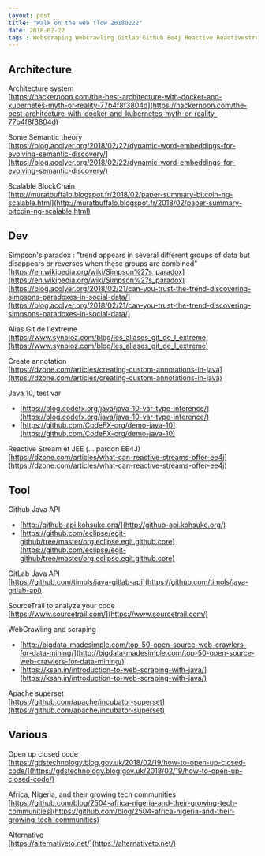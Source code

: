 ```yaml
---
layout: post
title: "Walk on the web flow 20180222"
date: 2018-02-22
tags : Webscraping Webcrawling Gitlab Github Ee4j Reactive Reactivestream Annotation Java10 Java Git Paradox Simpson Social Scalable Blockchain Semantic Docker Architecture Webflowwalk
---
```


## Architecture

Architecture system  
[https://hackernoon.com/the-best-architecture-with-docker-and-kubernetes-myth-or-reality-77b4f8f3804d](https://hackernoon.com/the-best-architecture-with-docker-and-kubernetes-myth-or-reality-77b4f8f3804d)

Some Semantic theory  
[https://blog.acolyer.org/2018/02/22/dynamic-word-embeddings-for-evolving-semantic-discovery/](https://blog.acolyer.org/2018/02/22/dynamic-word-embeddings-for-evolving-semantic-discovery/)

Scalable BlockChain  
[http://muratbuffalo.blogspot.fr/2018/02/paper-summary-bitcoin-ng-scalable.html](http://muratbuffalo.blogspot.fr/2018/02/paper-summary-bitcoin-ng-scalable.html)

## Dev

Simpson's paradox : "trend appears in several different groups of data but disappears or reverses when these groups are combined"  
[https://en.wikipedia.org/wiki/Simpson%27s_paradox](https://en.wikipedia.org/wiki/Simpson%27s_paradox)
[https://blog.acolyer.org/2018/02/21/can-you-trust-the-trend-discovering-simpsons-paradoxes-in-social-data/](https://blog.acolyer.org/2018/02/21/can-you-trust-the-trend-discovering-simpsons-paradoxes-in-social-data/)

Alias Git de l'extreme  
[https://www.synbioz.com/blog/les_aliases_git_de_l_extreme](https://www.synbioz.com/blog/les_aliases_git_de_l_extreme)

Create annotation  
[https://dzone.com/articles/creating-custom-annotations-in-java](https://dzone.com/articles/creating-custom-annotations-in-java)

Java 10, test var  
* [https://blog.codefx.org/java/java-10-var-type-inference/](https://blog.codefx.org/java/java-10-var-type-inference/)
* [https://github.com/CodeFX-org/demo-java-10](https://github.com/CodeFX-org/demo-java-10)

Reactive Stream et JEE (... pardon EE4J)  
[https://dzone.com/articles/what-can-reactive-streams-offer-ee4j](https://dzone.com/articles/what-can-reactive-streams-offer-ee4j)

## Tool

Github Java API  
* [http://github-api.kohsuke.org/](http://github-api.kohsuke.org/)
* [https://github.com/eclipse/egit-github/tree/master/org.eclipse.egit.github.core](https://github.com/eclipse/egit-github/tree/master/org.eclipse.egit.github.core)

GitLab Java API  
[https://github.com/timols/java-gitlab-api](https://github.com/timols/java-gitlab-api)

SourceTrail to analyze your code  
[https://www.sourcetrail.com/](https://www.sourcetrail.com/)

WebCrawling and scraping  
* [http://bigdata-madesimple.com/top-50-open-source-web-crawlers-for-data-mining/](http://bigdata-madesimple.com/top-50-open-source-web-crawlers-for-data-mining/)
* [https://ksah.in/introduction-to-web-scraping-with-java/](https://ksah.in/introduction-to-web-scraping-with-java/)

Apache superset  
[https://github.com/apache/incubator-superset](https://github.com/apache/incubator-superset)

## Various

Open up closed code  
[https://gdstechnology.blog.gov.uk/2018/02/19/how-to-open-up-closed-code/](https://gdstechnology.blog.gov.uk/2018/02/19/how-to-open-up-closed-code/)

Africa, Nigeria, and their growing tech communities  
[https://github.com/blog/2504-africa-nigeria-and-their-growing-tech-communities](https://github.com/blog/2504-africa-nigeria-and-their-growing-tech-communities)

Alternative  
[https://alternativeto.net/](https://alternativeto.net/)

